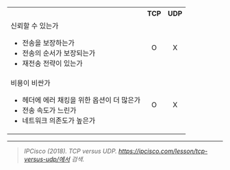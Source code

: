 <table>  
  <tr>
    <th></th>
    <th>TCP</th>
    <th>UDP</th>
  </tr>
  <tr>
<td>
신뢰할 수 있는가

- 전송을 보장하는가
- 전송의 순서가 보장되는가
- 재전송 전략이 있는가
</td>
    <td align="center">O</td>
    <td align="center">X</td>
  </tr>    
  <tr>
<td>
비용이 비싼가

- 헤더에 에러 채킹을 위한 옵션이 더 많은가
- 전송 속도가 느린가
- 네트워크 의존도가 높은가
</td>
    <td align="center">O</td>
    <td align="center">X</td>
  </tr>
</table>

***

> *IPCisco (2018). TCP versus UDP. https://ipcisco.com/lesson/tcp-versus-udp/에서 검색.*


